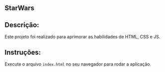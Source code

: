## StarWars

## Descrição:

Este projeto foi realizado para aprimorar as habilidades de HTML, CSS e JS.

## Instruções:

Execute o arquivo `index.html` no seu navegador para rodar a aplicação.
